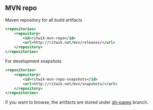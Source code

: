 ## MVN repo ##

Maven repository for all build artifacts

```xml
<repositories>
    <repository>
        <id>ritwik-mvn-repo</id>
        <url>http://ritwik.net/mvn/releases/</url>
    </repository>
</repositories>
```


For development snapshots
```xml
<repositories>
    <repository>
        <id>ritwik-mvn-repo-snapshots</id>
        <url>http://ritwik.net/mvn/snapshots/</url>
    </repository>
</repositories>
```


If you want to browse, the artifacts are stored under [gh-pages](https://github.com/RitwikSaikia/mvn/tree/gh-pages/releases) branch.
